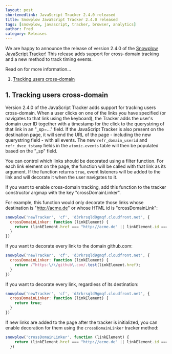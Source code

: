 ```yaml
---
layout: post
shortenedlink: JavaScript Tracker 2.4.0 released
title: Snowplow JavaScript Tracker 2.4.0 released
tags: [snowplow, javascript, tracker, browser, analytics]
author: Fred
category: Releases
---
```


We are happy to announce the release of version 2.4.0 of the [Snowplow JavaScript Tracker][release-240]! This release adds support for cross-domain tracking and a new method to track timing events.

Read on for more information...

1. [Tracking users cross-domain](/blog/2015/xx/xx/snowplow-javascript-tracker-2.4.0-released/#cross-domain)

<!--more-->

<h2><a name="cross-domain">1. Tracking users cross-domain</a></h2>

Version 2.4.0 of the JavaScript Tracker adds support for tracking users cross-domain. When a user clicks on one of the links you have specified (or navigates to that link using the keyboard), the Tracker adds the user's domain user ID together with a timestamp for the click to the querystring of that link in an "_sp=..." field. If the JavaScript Tracker is also present on the destination page, it will send the URL of the page - including the new querystring field - with all events. The new `refr_domain_userid` and `refr_dvce_tstamp` fields in the `atomic.events` table will then be populated based on the "_sp" field.

You can control which links should be decorated using a filter function. For each link element on the page, the function will be called with that link as its argument. If the function returns `true`, event listeners will be added to the link and will decorate it when the user navigates to it.

If you want to enable cross-domain tracking, add this function to the tracker constructor argmap with the key "crossDomainLinker".

 For example, this function would only decorate those links whose destination is "http://acme.de" or whose HTML id is "crossDomainLink":

```javascript
snowplow('newTracker', 'cf', 'd3rkrsqld9gmqf.cloudfront.net', {
  crossDomainLinker: function (linkElement) {
    return (linkElement.href === "http://acme.de" || linkElement.id === "crossDomainLink");
  }
})
```

If you want to decorate every link to the domain github.com:

```javascript
snowplow('newTracker', 'cf', 'd3rkrsqld9gmqf.cloudfront.net', {
  crossDomainLinker: function (linkElement) {
    return /^https:\/\/github\.com/.test(linkElement.href);
  }
})
```

If you want to decorate every link, regardless of its destination:

```javascript
snowplow('newTracker', 'cf', 'd3rkrsqld9gmqf.cloudfront.net', {
  crossDomainLinker: function (linkElement) {
    return true;
  }
})
```

If new links are added to the page after the tracker is initialized, you can enable decoration for them using the `crossDomainLinker` tracker method:

```javascript
snowplow('crossDomainLinker', function (linkElement) {
    return (linkElement.href === "http://acme.de" || linkElement.id === "crossDomainLink");
  })
```

[release-240]: https://github.com/snowplow/snowplow-javascript-tracker/releases/tag/2.4.0
